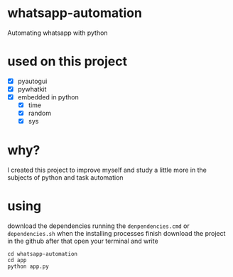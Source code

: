 # whatsapp-automation
 Automating whatsapp with python
# used on this project
- [x] pyautogui
- [x] pywhatkit
- [x] embedded in python
    - [x] time
    - [x] random
    - [x] sys
    
# why?
I created this project to improve myself and study a little more in the subjects of python and task automation

# using
download the dependencies running the ``denpendencies.cmd`` or ``dependencies.sh`` when the installing processes finish 
download the project in the github after that open your terminal and write 
```
cd whatsapp-automation
cd app
python app.py
```